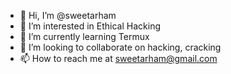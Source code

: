 - 👋 Hi, I’m @sweetarham
- 👀 I’m interested in Ethical Hacking
- 🌱 I’m currently learning Termux
- 💞️ I’m looking to collaborate on hacking, cracking
- 📫 How to reach me at sweetarham@gmail.com

<!---
sweetarham/sweetarham is a ✨ special ✨ repository because its `README.md` (this file) appears on your GitHub profile.
You can click the Preview link to take a look at your changes.
--->
